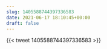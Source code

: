 ```yaml
---
slug: 1405588744397336583
date: 2021-06-17 18:10:45+00:00
draft: false
---
```


{{< tweet 1405588744397336583 >}}
